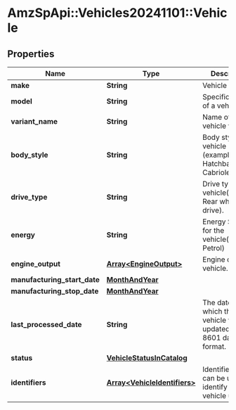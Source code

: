 # AmzSpApi::Vehicles20241101::Vehicle

## Properties
Name | Type | Description | Notes
------------ | ------------- | ------------- | -------------
**make** | **String** | Vehicle Brand. | 
**model** | **String** | Specific model of a vehicle. | 
**variant_name** | **String** | Name of the vehicle variant. | [optional] 
**body_style** | **String** | Body style of vehicle (example: Hatchback, Cabriolet). | [optional] 
**drive_type** | **String** | Drive type of vehicle(example: Rear wheel drive). | [optional] 
**energy** | **String** | Energy Source for the vehicle(example: Petrol) | [optional] 
**engine_output** | [**Array&lt;EngineOutput&gt;**](EngineOutput.md) | Engine output of vehicle. | [optional] 
**manufacturing_start_date** | [**MonthAndYear**](MonthAndYear.md) |  | [optional] 
**manufacturing_stop_date** | [**MonthAndYear**](MonthAndYear.md) |  | [optional] 
**last_processed_date** | **String** | The date on which the vehicle was last updated, in ISO-8601 date/time format. | [optional] 
**status** | [**VehicleStatusInCatalog**](VehicleStatusInCatalog.md) |  | [optional] 
**identifiers** | [**Array&lt;VehicleIdentifiers&gt;**](VehicleIdentifiers.md) | Identifiers that can be used to identify the vehicle uniquely | 

